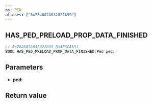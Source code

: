 ```yaml
---
ns: PED
aliases: ["0x784002A632822099"]
---
```

## HAS_PED_PRELOAD_PROP_DATA_FINISHED

```c
// 0x784002A632822099 0x3B0CA391
BOOL HAS_PED_PRELOAD_PROP_DATA_FINISHED(Ped ped);
```

## Parameters
* **ped**: 

## Return value

